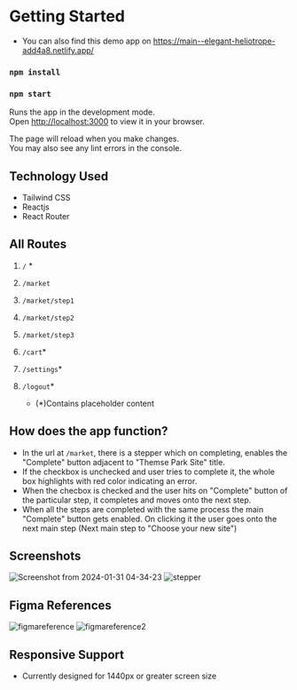 # Getting Started
- You can also find this demo app on https://main--elegant-heliotrope-add4a8.netlify.app/

### `npm install`
### `npm start`

Runs the app in the development mode.\
Open [http://localhost:3000](http://localhost:3000) to view it in your browser.

The page will reload when you make changes.\
You may also see any lint errors in the console.

## Technology Used
   - Tailwind CSS
   - Reactjs
   - React Router

## All Routes
1. `/` *
2. `/market`
3. `/market/step1`
4. `/market/step2`
5. `/market/step3`
6. `/cart`*
7. `/settings`*
8. `/logout`*

   * (*)Contains placeholder content

## How does the app function?
- In the url at `/market`, there is a stepper which on completing, enables the "Complete" button adjacent to "Themse Park Site" title.
- If the checkbox is unchecked and user tries to complete it, the whole box highlights with red color indicating an error.
- When the checbox is checked and the user hits on "Complete" button of the particular step, it completes and moves onto the next step.
- When all the steps are completed with the same process the main "Complete" button gets enabled. On clicking it the user goes onto the next main step (Next main step to "Choose your new site")

  

## Screenshots
![Screenshot from 2024-01-31 04-34-23](https://github.com/kenwaysharma/figma-to-react-design-conversion-demo/assets/50889210/70f1abe3-cd6a-4a89-bd4e-6bd817b8d362)
![stepper](https://github.com/kenwaysharma/figma-to-react-design-conversion-demo/assets/50889210/bb8f8538-1402-4b8a-866f-c4f219d8c054)

## Figma References
![figmareference](https://github.com/kenwaysharma/figma-to-react-design-conversion-demo/assets/50889210/05f84bb7-a64a-4644-aa34-4332d7c82055)
![figmareference2](https://github.com/kenwaysharma/figma-to-react-design-conversion-demo/assets/50889210/bd2ea326-1690-4d52-a6a2-c9af865518d4)


## Responsive Support
 - Currently designed for 1440px or greater screen size
